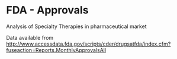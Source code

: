 FDA - Approvals
===

Analysis of Specialty Therapies in pharmaceutical market

Data available from 
http://www.accessdata.fda.gov/scripts/cder/drugsatfda/index.cfm?fuseaction=Reports.MonthlyApprovalsAll

